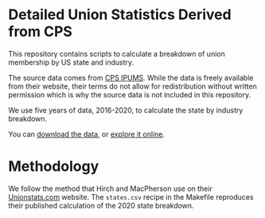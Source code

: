 # Detailed Union Statistics Derived from CPS

This repository contains scripts to calculate a breakdown of union membership by US state and industry. 

The source data comes from [CPS IPUMS](https://cps.ipums.org). While the data is freely available from their website, their terms do not allow for redistribution
without written permission which is why the source data is not included in this repository.

We use five years of data, 2016-2020, to calculate the state by industry breakdown.

You can [download the data](https://raw.githubusercontent.com/labordata/detailed_cps_union_stats/main/state_industry.csv), or [explore it online](https://flatgithub.com/labordata/detailed_cps_union_stats?filename=state_industry.csv).

# Methodology

We follow the method that Hirch and MacPherson use on their [Unionstats.com](https://www.unionstats.com/) website. The `states.csv` recipe in the Makefile reproduces their published calculation
of the 2020 state breakdown.
